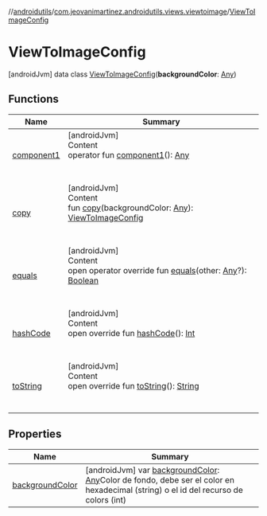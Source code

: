 //[androidutils](../../index.md)/[com.jeovanimartinez.androidutils.views.viewtoimage](../index.md)/[ViewToImageConfig](index.md)



# ViewToImageConfig  
 [androidJvm] data class [ViewToImageConfig](index.md)(**backgroundColor**: [Any](https://kotlinlang.org/api/latest/jvm/stdlib/kotlin/-any/index.html))   


## Functions  
  
|  Name|  Summary| 
|---|---|
| <a name="com.jeovanimartinez.androidutils.views.viewtoimage/ViewToImageConfig/component1/#/PointingToDeclaration/"></a>[component1](component1.md)| <a name="com.jeovanimartinez.androidutils.views.viewtoimage/ViewToImageConfig/component1/#/PointingToDeclaration/"></a>[androidJvm]  <br>Content  <br>operator fun [component1](component1.md)(): [Any](https://kotlinlang.org/api/latest/jvm/stdlib/kotlin/-any/index.html)  <br><br><br>
| <a name="com.jeovanimartinez.androidutils.views.viewtoimage/ViewToImageConfig/copy/#kotlin.Any/PointingToDeclaration/"></a>[copy](copy.md)| <a name="com.jeovanimartinez.androidutils.views.viewtoimage/ViewToImageConfig/copy/#kotlin.Any/PointingToDeclaration/"></a>[androidJvm]  <br>Content  <br>fun [copy](copy.md)(backgroundColor: [Any](https://kotlinlang.org/api/latest/jvm/stdlib/kotlin/-any/index.html)): [ViewToImageConfig](index.md)  <br><br><br>
| <a name="kotlin/Any/equals/#kotlin.Any?/PointingToDeclaration/"></a>[equals](../../com.jeovanimartinez.androidutils.web/-system-web-browser/index.md#%5Bkotlin%2FAny%2Fequals%2F%23kotlin.Any%3F%2FPointingToDeclaration%2F%5D%2FFunctions%2F2007742291)| <a name="kotlin/Any/equals/#kotlin.Any?/PointingToDeclaration/"></a>[androidJvm]  <br>Content  <br>open operator override fun [equals](../../com.jeovanimartinez.androidutils.web/-system-web-browser/index.md#%5Bkotlin%2FAny%2Fequals%2F%23kotlin.Any%3F%2FPointingToDeclaration%2F%5D%2FFunctions%2F2007742291)(other: [Any](https://kotlinlang.org/api/latest/jvm/stdlib/kotlin/-any/index.html)?): [Boolean](https://kotlinlang.org/api/latest/jvm/stdlib/kotlin/-boolean/index.html)  <br><br><br>
| <a name="kotlin/Any/hashCode/#/PointingToDeclaration/"></a>[hashCode](../../com.jeovanimartinez.androidutils.web/-system-web-browser/index.md#%5Bkotlin%2FAny%2FhashCode%2F%23%2FPointingToDeclaration%2F%5D%2FFunctions%2F2007742291)| <a name="kotlin/Any/hashCode/#/PointingToDeclaration/"></a>[androidJvm]  <br>Content  <br>open override fun [hashCode](../../com.jeovanimartinez.androidutils.web/-system-web-browser/index.md#%5Bkotlin%2FAny%2FhashCode%2F%23%2FPointingToDeclaration%2F%5D%2FFunctions%2F2007742291)(): [Int](https://kotlinlang.org/api/latest/jvm/stdlib/kotlin/-int/index.html)  <br><br><br>
| <a name="kotlin/Any/toString/#/PointingToDeclaration/"></a>[toString](../../com.jeovanimartinez.androidutils.web/-system-web-browser/index.md#%5Bkotlin%2FAny%2FtoString%2F%23%2FPointingToDeclaration%2F%5D%2FFunctions%2F2007742291)| <a name="kotlin/Any/toString/#/PointingToDeclaration/"></a>[androidJvm]  <br>Content  <br>open override fun [toString](../../com.jeovanimartinez.androidutils.web/-system-web-browser/index.md#%5Bkotlin%2FAny%2FtoString%2F%23%2FPointingToDeclaration%2F%5D%2FFunctions%2F2007742291)(): [String](https://kotlinlang.org/api/latest/jvm/stdlib/kotlin/-string/index.html)  <br><br><br>


## Properties  
  
|  Name|  Summary| 
|---|---|
| <a name="com.jeovanimartinez.androidutils.views.viewtoimage/ViewToImageConfig/backgroundColor/#/PointingToDeclaration/"></a>[backgroundColor](background-color.md)| <a name="com.jeovanimartinez.androidutils.views.viewtoimage/ViewToImageConfig/backgroundColor/#/PointingToDeclaration/"></a> [androidJvm] var [backgroundColor](background-color.md): [Any](https://kotlinlang.org/api/latest/jvm/stdlib/kotlin/-any/index.html)Color de fondo, debe ser el color en hexadecimal (string) o el id del recurso de colors (int)   <br>

